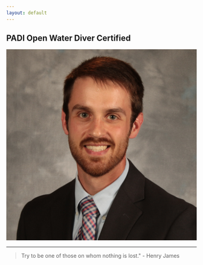```yaml
---
layout: default
---
```


## PADI Open Water Diver Certified

<img class="profile-picture" src="headshot.jpg">

---


> Try to be one of those on whom nothing is lost." - Henry James